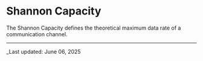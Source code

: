 # Shannon Capacity

The Shannon Capacity defines the theoretical maximum data rate of a communication channel.

---
_Last updated: June 06, 2025
